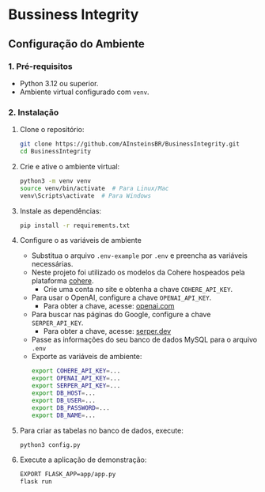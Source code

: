 # Bussiness Integrity

## Configuração do Ambiente

### **1. Pré-requisitos**
- Python 3.12 ou superior.
- Ambiente virtual configurado com `venv`.

### **2. Instalação**
1. Clone o repositório:
   ```bash
   git clone https://github.com/AInsteinsBR/BusinessIntegrity.git
   cd BusinessIntegrity
   ```

2. Crie e ative o ambiente virtual:
   ```bash
   python3 -m venv venv
   source venv/bin/activate  # Para Linux/Mac
   venv\Scripts\activate  # Para Windows
   ```

3. Instale as dependências:
   ```bash
   pip install -r requirements.txt
   ```

4. Configure o as variáveis de ambiente
   - Substitua o arquivo `.env-example` por `.env` e preencha as variáveis necessárias.
   - Neste projeto foi utilizado os modelos da Cohere hospeados pela plataforma [cohere](https://cohere.com/).
        - Crie uma conta no site e obtenha a chave `COHERE_API_KEY`.
   - Para usar o OpenAI, configure a chave `OPENAI_API_KEY`.
        - Para obter a chave, acesse: [openai.com](https://openai.com/)
   - Para buscar nas páginas do Google, configure a chave `SERPER_API_KEY`.
        - Para obter a chave, acesse: [serper.dev](https://serper.dev/)
   - Passe as informações do seu banco de dados MySQL para o arquivo `.env`
   - Exporte as variáveis de ambiente:
        ```bash
        export COHERE_API_KEY=...
        export OPENAI_API_KEY=...
        export SERPER_API_KEY=...
        export DB_HOST=...
        export DB_USER=...
        export DB_PASSWORD=...
        export DB_NAME=...
        ```

5. Para criar as tabelas no banco de dados, execute:
    ```bash
    python3 config.py
    ```

5. Execute a aplicação de demonstração:
   ```bash
   EXPORT FLASK_APP=app/app.py
   flask run
   ```